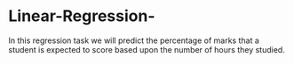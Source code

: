 # Linear-Regression-
In this regression task we will predict the percentage of marks that a student is expected to score based upon the number of hours they studied.
